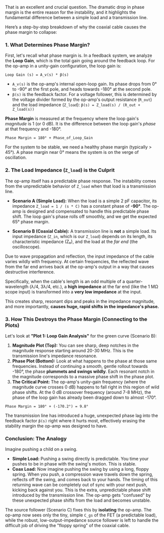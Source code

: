 That is an excellent and crucial question. The dramatic drop in phase margin is the entire reason for the instability, and it highlights the fundamental difference between a simple load and a transmission line.

Here’s a step-by-step breakdown of why the coaxial cable causes the phase margin to collapse:

### 1. What Determines Phase Margin?

First, let's recall what phase margin is. In a feedback system, we analyze the **Loop Gain**, which is the total gain going around the feedback loop. For the op-amp in a unity-gain configuration, the loop gain is:

`Loop Gain (s) = A_v(s) * β(s)`

*   `A_v(s)` is the op-amp's internal open-loop gain. Its phase drops from 0° to -90° at the first pole, and heads towards -180° at the second pole.
*   `β(s)` is the feedback factor. For a voltage follower, this is determined by the voltage divider formed by the op-amp's output resistance (`R_out`) and the load impedance (`Z_load`):
    `β(s) = Z_load(s) / (R_out + Z_load(s))`

**Phase Margin** is measured at the frequency where the loop gain's *magnitude* is 1 (or 0 dB). It is the difference between the loop gain's *phase* at that frequency and -180°.

`Phase Margin = 180° + Phase_of_Loop_Gain`

For the system to be stable, we need a healthy phase margin (typically > 45°). A phase margin near 0° means the system is on the verge of oscillation.

### 2. The Load Impedance (`Z_load`) is the Culprit

The op-amp itself has a predictable phase response. The instability comes from the unpredictable behavior of `Z_load` when that load is a transmission line.

*   **Scenario A (Simple Load):** When the load is a simple 2 pF capacitor, its impedance `Z_load = 1 / (s * C)` has a constant phase of **-90°**. The op-amp is designed and compensated to handle this predictable phase shift. The loop gain's phase rolls off smoothly, and we get the expected 65° phase margin.

*   **Scenario B (Coaxial Cable):** A transmission line is **not** a simple load. Its input impedance (`Z_in`, which is our `Z_load`) depends on its length, its characteristic impedance (Z₀), and the load at the *far end* (the oscilloscope).

Due to wave propagation and reflection, the input impedance of the cable varies wildly with frequency. At certain frequencies, the reflected wave from the far end arrives back at the op-amp's output in a way that causes destructive interference.

Specifically, when the cable's length is an odd multiple of a quarter-wavelength (λ/4, 3λ/4, etc.), a **high impedance** at the far end (like the 1 MΩ scope input) is transformed into a **very low impedance** at the input.

This creates sharp, resonant dips and peaks in the impedance magnitude, and more importantly, **causes huge, rapid shifts in the impedance's phase.**

### 3. How This Destroys the Phase Margin (Connecting to the Plots)

Let's look at **"Plot 1: Loop Gain Analysis"** for the green curve (Scenario B):

1.  **Magnitude Plot (Top):** You can see sharp, deep notches in the magnitude response starting around 20-30 MHz. This is the transmission line's impedance resonance.
2.  **Phase Plot (Bottom):** Look at what happens to the phase at those same frequencies. Instead of continuing a smooth, gentle rollout towards -180°, the phase **plummets and swings wildly**. Each resonant notch in the magnitude corresponds to a massive phase shift in the phase plot.
3.  **The Critical Point:** The op-amp's unity-gain frequency (where the magnitude curve crosses 0 dB) happens to fall right in this region of wild phase shifts. At the 0 dB crossover frequency (around 7-8 MHz), the phase of the loop gain has already been dragged down to almost -170°.

`Phase Margin = 180° + (-170.2°) = 9.8°`

The transmission line has introduced a huge, unexpected phase lag into the feedback factor `β(s)` right where it hurts most, effectively erasing the stability margin the op-amp was designed to have.

### Conclusion: The Analogy

Imagine pushing a child on a swing.
*   **Simple Load:** Pushing a swing directly is predictable. You time your pushes to be in phase with the swing's motion. This is stable.
*   **Coax Load:** Now imagine pushing the swing by using a long, floppy spring. When you push, a compression wave travels down the spring, reflects off the swing, and comes back to your hands. The timing of this returning wave can be completely out of sync with your next push, kicking back against you. This is the extra, unpredictable phase shift introduced by the transmission line. The op-amp gets "confused" by these unexpected phase shifts from the load and becomes unstable.

The source follower (Scenario C) fixes this by **isolating** the op-amp. The op-amp now sees only the tiny, simple `C_gs` of the FET (a predictable load), while the robust, low-output-impedance source follower is left to handle the difficult job of driving the "floppy spring" of the coaxial cable.